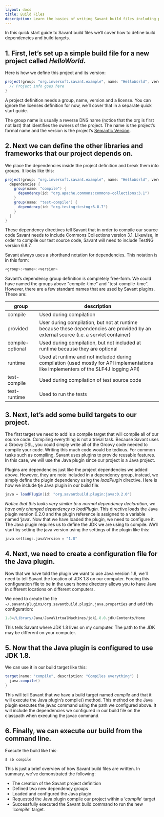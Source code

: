 ```yaml
---
layout: docs
title: Build Files
description: Learn the basics of writing Savant build files including project information, dependencies and targets.
---
```


In this quick start guide to Savant build files we’ll cover how to define build dependencies and build targets.

## 1. First, let’s set up a simple build file for a new project called _HelloWorld_.

Here is how we define this project and its version:

~~~~ groovy
project(group: "org.inversoft.savant.example", name: "HelloWorld", version: "1.0", licenses: ["ApacheV2_0"]) {
  // Project info goes here
}
~~~~ 

A project definition needs a group, name, version and a license. You can ignore the licenses definition for now, we’ll cover that in a separate quick start guide.

The group name is usually a reverse DNS name (notice that the org is first not last) that identifies the owners of the project. The name is the project’s formal name and the version is the project’s [Semantic Version](http://semver.org/).


## 2. Next we can define the other libraries and frameworks that our project depends on.

We place the dependencies inside the project definition and break them into groups. It looks like this:

~~~~ groovy
project(group: "org.inversoft.savant.example", name: "HelloWorld", version: "1.0", licenses: ["ApacheV2_0"]) {
  dependencies {
    group(name: "compile") {
      dependency(id: "org.apache.commons:commons-collections:3.1")
    }
    group(name: "test-compile") {
      dependency(id: "org.testng:testng:6.8.7")
    }
  }
}
~~~~ 

These dependency directives tell Savant that in order to compile our source code Savant needs to include Commons Collections version 3.1. Likewise, in order to compile our test source code, Savant will need to include TestNG version 6.8.7.

Savant always uses a shorthand notation for dependencies. This notation is in this form:

~~~~ groovy
<group>:<name>:<version>
~~~~ 


Savant’s dependency group definition is completely free-form. We could have named the groups above "compile-time" and "test-compile-time".
However, there are a few standard names that are used by Savant plugins. These are:

| group | description |
| ----- | ----------- |
| compile | Used during compilation |
| provided | User during compilation, but not at runtime because these dependencies are provided by an external source (i.e. a servlet container) |
| compile-optional | Used during compilation, but not included at runtime because they are optional |
| runtime | Used at runtime and not included during compilation (used mostly for API implementations like implementers of the SLF4J logging API) |
| test-compile | Used during compilation of test source code |
| test-runtime | Used to run the tests |


## 3. Next, let’s add some build targets to our project.

The first target we need to add is a compile target that will compile all of our source code. Compiling everything is not a trivial task. Because Savant uses a Groovy DSL, you could simply write all of the Groovy code needed to compile your code. Writing this much code would be tedious. For common tasks such as compiling, Savant uses plugins to provide reusable features. In this case, we will use the Java plugin since our project is a Java project.

Plugins are dependencies just like the project dependencies we added above. However, they are note included in a dependency group, instead, we simply define the plugin dependency using the _loadPlugin_ directive. Here is how we include tje Java plugin in our build file:

~~~~ groovy
java = loadPlugin(id: "org.savantbuild.plugin:java:0.2.0")
~~~~ 

_Notice that this looks very similar to a normal dependency declaration, we have only changed *dependency* to *loadPlugin*._
This directive loads the Java plugin version 0.2.0 and the plugin reference is assigned to a variable named ‘java’. Now that we have loaded the plugin, we need to configure it. The Java plugin requires us to define the JDK we are using to compile. We’ll start by setting the java version using the settings of the plugin like this:

~~~~ groovy
java.settings.javaVersion = "1.8"
~~~~ 

## 4. Next, we need to create a configuration file for the Java plugin.

Now that we have told the plugin we want to use Java version 1.8, we'll need to tell Savant the location of JDK 1.8 on our computer.
Forcing this configuration file to be in the users home directory allows you to have Java in different locations on different computers.

We need to create the file `~/.savant/plugins/org.savantbuild.plugin.java.properties` and add this configuration:

~~~~ groovy
1.8=/Library/Java/JavaVirtualMachines/jdk1.8.0.jdk/Contents/Home
~~~~ 

This tells Savant where JDK 1.8 lives on my computer. The path to the JDK may be different on your computer.

## 5. Now that the Java plugin is configured to use JDK 1.8.

We can use it in our build target like this:

~~~~ groovy
target(name: "compile", description: "Compiles everything") {
  java.compile()
}
~~~~ 

This will tell Savant that we have a build target named _compile_ and that it will execute the Java plugin’s compile() method. This method on the Java plugin executes the javac command using the path we configured above. It will include the dependencies we configured in our build file on the classpath when executing the javac command.

## 6. Finally, we can execute our build from the command line.

Execute the build like this:

~~~~ shell
$ sb compile
~~~~ 

This is just a brief overview of how Savant build files are written. In summary, we've demonstrated the following:
  * The creation of the Savant project definition
  * Defined two new dependency groups
  * Loaded and configured the Java plugin
  * Requested the Java plugin compile our project within a ‘_compile_’ target
  * Successfully executed the Savant build command to run the new ‘_compile_’ target.
